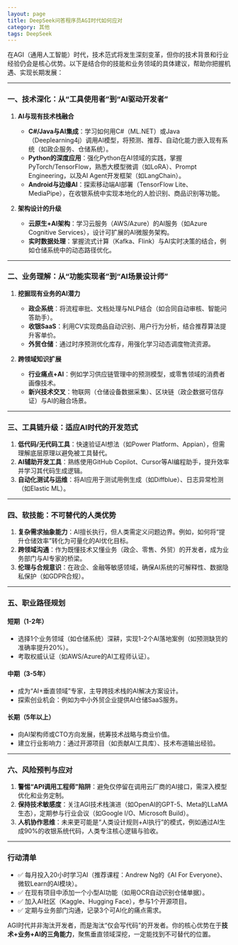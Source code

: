 ```yaml
---
layout: page
title: DeepSeek问答程序员AGI时代如何应对
category: 其他
tags: DeepSeek
---
```


在AGI（通用人工智能）时代，技术范式将发生深刻变革，但你的技术背景和行业经验仍会是核心优势。以下是结合你的技能和业务领域的具体建议，帮助你把握机遇、实现长期发展：

---

### **一、技术深化：从“工具使用者”到“AI驱动开发者”**
1. **AI与现有技术栈融合**  
   - **C#/Java与AI集成**：学习如何用C#（ML.NET）或Java（Deeplearning4j）调用AI模型，将预测、推荐、自动化能力嵌入现有系统（如政企服务、仓储系统）。  
   - **Python的深度应用**：强化Python在AI领域的实践，掌握PyTorch/TensorFlow，熟悉大模型微调（如LoRA）、Prompt Engineering，以及AI Agent开发框架（如LangChain）。  
   - **Android与边缘AI**：探索移动端AI部署（TensorFlow Lite、MediaPipe），在收银系统中实现本地化的人脸识别、商品识别等功能。

2. **架构设计的升级**  
   - **云原生+AI架构**：学习云服务（AWS/Azure）的AI服务（如Azure Cognitive Services），设计可扩展的AI微服务架构。  
   - **实时数据处理**：掌握流式计算（Kafka、Flink）与AI实时决策的结合，例如仓储系统中的动态路径优化。

---

### **二、业务理解：从“功能实现者”到“AI场景设计师”**
1. **挖掘现有业务的AI潜力**  
   - **政企系统**：将流程审批、文档处理与NLP结合（如合同自动审核、智能问答助手）。  
   - **收银SaaS**：利用CV实现商品自动识别、用户行为分析，结合推荐算法提升客单价。  
   - **外贸仓储**：通过时序预测优化库存，用强化学习动态调度物流资源。

2. **跨领域知识扩展**  
   - **行业痛点+AI**：例如学习供应链管理中的预测模型，或零售领域的消费者画像技术。  
   - **新兴技术交叉**：物联网（仓储设备数据采集）、区块链（政企数据可信存证）与AI的融合场景。

---

### **三、工具链升级：适应AI时代的开发范式**
1. **低代码/无代码工具**：快速验证AI想法（如Power Platform、Appian），但需理解底层原理以避免被工具替代。  
2. **AI辅助开发工具**：熟练使用GitHub Copilot、Cursor等AI编程助手，提升效率并学习其代码生成逻辑。  
3. **自动化测试与运维**：将AI应用于测试用例生成（如Diffblue）、日志异常检测（如Elastic ML）。

---

### **四、软技能：不可替代的人类优势**
1. **复杂需求抽象能力**：AI擅长执行，但人类需定义问题边界。例如，如何将“提升仓储效率”转化为可量化的AI优化目标。  
2. **跨领域沟通**：作为既懂技术又懂业务（政企、零售、外贸）的开发者，成为业务部门与AI专家的桥梁。  
3. **伦理与合规意识**：在政企、金融等敏感领域，确保AI系统的可解释性、数据隐私保护（如GDPR合规）。

---

### **五、职业路径规划**
#### **短期（1-2年）**  
- 选择1个业务领域（如仓储系统）深耕，实现1-2个AI落地案例（如预测缺货的准确率提升20%）。  
- 考取权威认证（如AWS/Azure的AI工程师认证）。

#### **中期（3-5年）**  
- 成为“AI+垂直领域”专家，主导跨技术栈的AI解决方案设计。  
- 探索创业机会：例如为中小外贸企业提供AI仓储SaaS服务。

#### **长期（5年以上）**  
- 向AI架构师或CTO方向发展，统筹技术战略与商业价值。  
- 建立行业影响力：通过开源项目（如贡献AI工具库）、技术布道输出经验。

---

### **六、风险预判与应对**
1. **警惕“API调用工程师”陷阱**：避免仅停留在调用云厂商的AI接口，需深入模型优化和业务定制。  
2. **保持技术敏感度**：关注AGI技术栈演进（如OpenAI的GPT-5、Meta的LLaMA生态），定期参与行业会议（如Google I/O、Microsoft Build）。  
3. **人机协作思维**：未来更可能是“人类设计规则+AI执行”的模式，例如通过AI生成90%的收银系统代码，人类专注核心逻辑与验收。

---

### **行动清单**
- ✅ 每月投入20小时学习AI（推荐课程：Andrew Ng的《AI For Everyone》、微软Learn的AI模块）。  
- ✅ 在现有项目中添加一个小型AI功能（如用OCR自动识别仓储单据）。  
- ✅ 加入AI社区（Kaggle、Hugging Face），参与1个开源项目。  
- ✅ 定期与业务部门沟通，记录3个可AI化的痛点需求。

AGI时代并非淘汰开发者，而是淘汰“仅会写代码”的开发者。你的核心优势在于**技术+业务+AI的三角能力**，聚焦垂直领域深挖，一定能找到不可替代的位置。